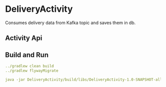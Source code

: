 # DeliveryActivity

Consumes delivery data from Kafka topic and saves them in db.

## Activity Api

## Build and Run
```yaml
../gradlew clean build
../gradlew flywayMigrate

java -jar DeliveryActivity/build/libs/DeliveryActivity-1.0-SNAPSHOT-all.jar
```
